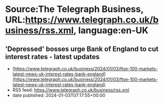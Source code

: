 # Source:The Telegraph Business, URL:https://www.telegraph.co.uk/business/rss.xml, language:en-UK

## 'Depressed' bosses urge Bank of England to cut interest rates - latest updates
 - [https://www.telegraph.co.uk/business/2024/01/03/ftse-100-markets-latest-news-uk-interest-rates-bank-england](https://www.telegraph.co.uk/business/2024/01/03/ftse-100-markets-latest-news-uk-interest-rates-bank-england)
 - RSS feed: https://www.telegraph.co.uk/business/rss.xml
 - date published: 2024-01-03T07:17:55+00:00



